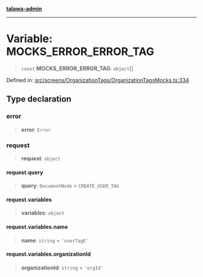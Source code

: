 [**talawa-admin**](../../../../README.md)

***

# Variable: MOCKS\_ERROR\_ERROR\_TAG

> `const` **MOCKS\_ERROR\_ERROR\_TAG**: `object`[]

Defined in: [src/screens/OrganizationTags/OrganizationTagsMocks.ts:334](https://github.com/MayankJha014/talawa-admin/blob/0dd35cc200a4ed7562fa81ab87ec9b2a6facd18b/src/screens/OrganizationTags/OrganizationTagsMocks.ts#L334)

## Type declaration

### error

> **error**: `Error`

### request

> **request**: `object`

#### request.query

> **query**: `DocumentNode` = `CREATE_USER_TAG`

#### request.variables

> **variables**: `object`

#### request.variables.name

> **name**: `string` = `'userTagE'`

#### request.variables.organizationId

> **organizationId**: `string` = `'orgId'`

